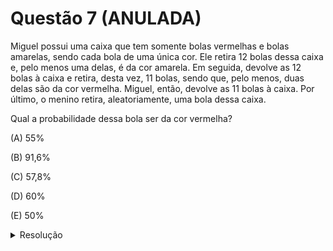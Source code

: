 # Questão 7 (ANULADA)

Miguel possui uma caixa que tem somente bolas vermelhas e bolas amarelas, sendo cada bola de uma única cor. Ele retira 12 bolas dessa caixa e, pelo menos uma delas, é da cor amarela. Em seguida, devolve as 12 bolas à caixa e retira, desta vez, 11 bolas, sendo que, pelo menos, duas delas são da cor vermelha. Miguel, então, devolve as 11 bolas à caixa. Por último, o menino retira, aleatoriamente, uma bola dessa caixa.

Qual a probabilidade dessa bola ser da cor vermelha?

(A) 55%

(B) 91,6%

(C) 57,8%

(D) 60%

(E) 50%

<details>
  <summary>Resolução</summary>
  
  ## Resolução
  Com os dados da questão, não é possível calcular esta probabilidade. Mas vamos analizar os dados para ver até onde conseguimos chegar.

  Antes de tudo, não sabemos quantas bolas tem no total dentro da caixa. Na primeira retirada, sabemos que a quantidade de bolas amarelas é pelo menos igual a 1, podendo ser mais. Na segunda retirada, sabemos que a quantidade de bolas vermelhas são 2, podendo ser mais também. E como na primeira retirada foram 12 bolas, também sabemos que temos no mínimo 12 bolas dentro da caixa.

  A probabilidade de uma retirada ao acaso resultar numa bola vermelha é calculada por:

  \\[\text{probabilidade} = \frac{\text{quantidade de bolas vermelhas}}{\text{quantidade total de bolas}} \\]

  E não temos condições de descobrir nenhuma dessas quantidades. A questão foi provavelmente mal formulada ou mal adaptada.
</details>